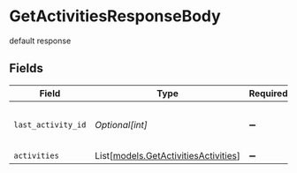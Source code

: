 # GetActivitiesResponseBody

default response


## Fields

| Field                                                                        | Type                                                                         | Required                                                                     | Description                                                                  |
| ---------------------------------------------------------------------------- | ---------------------------------------------------------------------------- | ---------------------------------------------------------------------------- | ---------------------------------------------------------------------------- |
| `last_activity_id`                                                           | *Optional[int]*                                                              | :heavy_minus_sign:                                                           | Last recorded activity ID for account                                        |
| `activities`                                                                 | List[[models.GetActivitiesActivities](../models/getactivitiesactivities.md)] | :heavy_minus_sign:                                                           | N/A                                                                          |